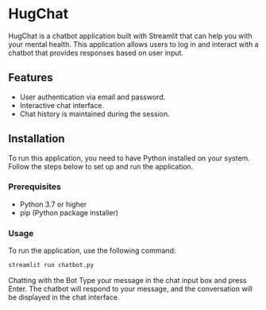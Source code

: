 # HugChat

HugChat is a chatbot application built with Streamlit that can help you with your mental health. This application allows users to log in and interact with a chatbot that provides responses based on user input.

## Features

- User authentication via email and password.
- Interactive chat interface.
- Chat history is maintained during the session.

## Installation

To run this application, you need to have Python installed on your system. Follow the steps below to set up and run the application.

### Prerequisites

- Python 3.7 or higher
- pip (Python package installer)

### Usage
To run the application, use the following command:
```bash
streamlit run chatbot.py
```
Chatting with the Bot
Type your message in the chat input box and press Enter.
The chatbot will respond to your message, and the conversation will be displayed in the chat interface.
